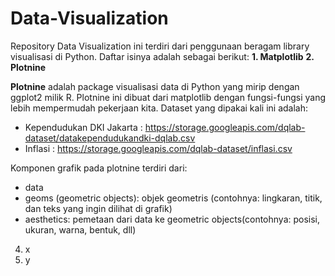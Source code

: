 # Data-Visualization
Repository Data Visualization ini terdiri dari penggunaan beragam library visualisasi di Python. Daftar isinya adalah sebagai berikut:
**1. Matplotlib**
**2. Plotnine**

  **Plotnine** adalah package visualisasi data di Python yang mirip dengan ggplot2 milik R. Plotnine ini dibuat dari matplotlib dengan fungsi-fungsi yang lebih mempermudah pekerjaan kita. Dataset yang dipakai kali ini adalah:
  * Kependudukan DKI Jakarta : https://storage.googleapis.com/dqlab-dataset/datakependudukandki-dqlab.csv
  * Inflasi : https://storage.googleapis.com/dqlab-dataset/inflasi.csv
 
 Komponen grafik pada plotnine terdiri dari:
 * data
 * geoms (geometric objects): objek geometris (contohnya: lingkaran, titik, dan teks yang ingin dilihat di grafik)
 * aesthetics: pemetaan dari data ke geometric objects(contohnya: posisi, ukuran, warna, bentuk, dll)


4. x
5. y


